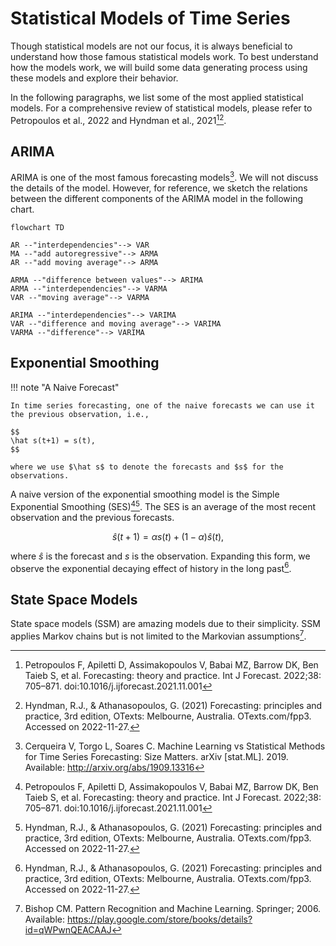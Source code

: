 # Statistical Models of Time Series

Though statistical models are not our focus, it is always beneficial to understand how those famous statistical models work. To best understand how the models work, we will build some data generating process using these models and explore their behavior.

In the following paragraphs, we list some of the most applied statistical models. For a comprehensive review of statistical models, please refer to Petropoulos et al., 2022 and Hyndman et al., 2021[^Petropoulos2022][^Hyndman2021].


## ARIMA

ARIMA is one of the most famous forecasting models[^Cerqueira2019]. We will not discuss the details of the model. However, for reference, we sketch the relations between the different components of the ARIMA model in the following chart.

```mermaid
flowchart TD

AR --"interdependencies"--> VAR
MA --"add autoregressive"--> ARMA
AR --"add moving average"--> ARMA

ARMA --"difference between values"--> ARIMA
ARMA --"interdependencies"--> VARMA
VAR --"moving average"--> VARMA

ARIMA --"interdependencies"--> VARIMA
VAR --"difference and moving average"--> VARIMA
VARMA --"difference"--> VARIMA
```


## Exponential Smoothing

!!! note "A Naive Forecast"

    In time series forecasting, one of the naive forecasts we can use it the previous observation, i.e.,

    $$
    \hat s(t+1) = s(t),
    $$

    where we use $\hat s$ to denote the forecasts and $s$ for the observations.

 A naive version of the exponential smoothing model is the Simple Exponential Smoothing (SES)[^Petropoulos2022][^Hyndman2021]. The SES is an average of the most recent observation and the previous forecasts.

$$
\hat s(t+1) = \alpha s(t) + (1-\alpha) \hat s(t),
$$

where $\hat s$ is the forecast and $s$ is the observation. Expanding this form, we observe the exponential decaying effect of history in the long past[^Hyndman2021].


## State Space Models

State space models (SSM) are amazing models due to their simplicity. SSM applies Markov chains but is not limited to the Markovian assumptions[^Bishop2006].



[^Cerqueira2019]: Cerqueira V, Torgo L, Soares C. Machine Learning vs Statistical Methods for Time Series Forecasting: Size Matters. arXiv [stat.ML]. 2019. Available: http://arxiv.org/abs/1909.13316
[^wu2020]: Wu Z, Pan S, Long G, Jiang J, Chang X, Zhang C. Connecting the Dots: Multivariate Time Series Forecasting with Graph Neural Networks. arXiv [cs.LG]. 2020. Available: http://arxiv.org/abs/2005.11650
[^Petropoulos2022]: Petropoulos F, Apiletti D, Assimakopoulos V, Babai MZ, Barrow DK, Ben Taieb S, et al. Forecasting: theory and practice. Int J Forecast. 2022;38: 705–871. doi:10.1016/j.ijforecast.2021.11.001
[^Hyndman2021]: Hyndman, R.J., & Athanasopoulos, G. (2021) Forecasting: principles and practice, 3rd edition, OTexts: Melbourne, Australia. OTexts.com/fpp3. Accessed on 2022-11-27.
[^Bishop2006]: Bishop CM. Pattern Recognition and Machine Learning. Springer; 2006. Available: https://play.google.com/store/books/details?id=qWPwnQEACAAJ
